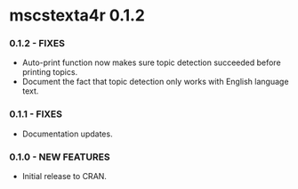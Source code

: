mscstexta4r 0.1.2
===============

### 0.1.2 - FIXES

* Auto-print function now makes sure topic detection succeeded before printing topics.
* Document the fact that topic detection only works with English language text.

### 0.1.1 - FIXES

* Documentation updates.

### 0.1.0 - NEW FEATURES

* Initial release to CRAN.
